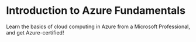 # Introduction to Azure Fundamentals

Learn the basics of cloud computing in Azure from a Microsoft Professional,
and get Azure-certified!
